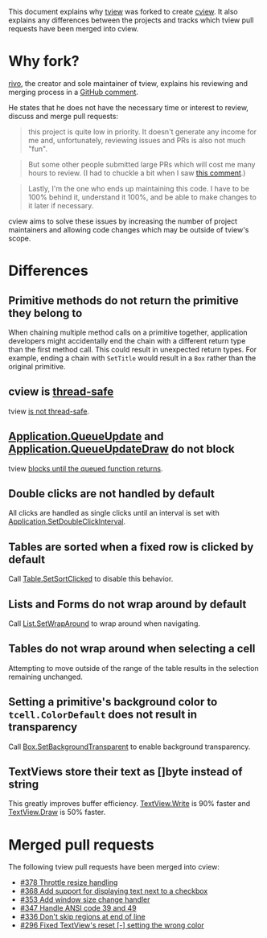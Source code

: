 This document explains why [tview](https://github.com/rivo/tview) was forked to
create [cview](https://gitlab.com/tslocum/cview). It also explains any
differences between the projects and tracks which tview pull requests have been
merged into cview.

# Why fork?

[rivo](https://github.com/rivo), the creator and sole maintainer of tview,
explains his reviewing and merging process in a [GitHub comment](https://github.com/rivo/tview/pull/298#issuecomment-559373851).

He states that he does not have the necessary time or interest to review,
discuss and merge pull requests:

>this project is quite low in priority. It doesn't generate any income for me
>and, unfortunately, reviewing issues and PRs is also not much "fun".

>But some other people submitted large PRs which will cost me many hours to
>review. (I had to chuckle a bit when I saw [this comment](https://github.com/rivo/tview/pull/363#issuecomment-555484734).)

>Lastly, I'm the one who ends up maintaining this code. I have to be 100%
>behind it, understand it 100%, and be able to make changes to it later if
> necessary.

cview aims to solve these issues by increasing the number of project
maintainers and allowing code changes which may be outside of tview's scope.

# Differences

## Primitive methods do not return the primitive they belong to

When chaining multiple method calls on a primitive together, application
developers might accidentally end the chain with a different return type than
the first method call. This could result in unexpected return types. For
example, ending a chain with `SetTitle` would result in a `Box` rather than the
original primitive.

## cview is [thread-safe](https://docs.rocketnine.space/gitlab.com/tslocum/cview/#hdr-Concurrency)

tview [is not thread-safe](https://godoc.org/github.com/rivo/tview#hdr-Concurrency).

## [Application.QueueUpdate](https://docs.rocketnine.space/gitlab.com/tslocum/cview/#Application.QueueUpdate) and [Application.QueueUpdateDraw](https://docs.rocketnine.space/gitlab.com/tslocum/cview/#Application.QueueUpdateDraw) do not block

tview [blocks until the queued function returns](https://github.com/rivo/tview/blob/fe3052019536251fd145835dbaa225b33b7d3088/application.go#L510).

## Double clicks are not handled by default

All clicks are handled as single clicks until an interval is set with [Application.SetDoubleClickInterval](https://docs.rocketnine.space/gitlab.com/tslocum/cview/#Application.SetDoubleClickInterval).

## Tables are sorted when a fixed row is clicked by default

Call [Table.SetSortClicked](https://docs.rocketnine.space/gitlab.com/tslocum/cview/#Table.SetSortClicked)
to disable this behavior.

## Lists and Forms do not wrap around by default

Call [List.SetWrapAround](https://docs.rocketnine.space/gitlab.com/tslocum/cview/#List.SetWrapAround)
to wrap around when navigating.

## Tables do not wrap around when selecting a cell

Attempting to move outside of the range of the table results in the selection
remaining unchanged. 

## Setting a primitive's background color to `tcell.ColorDefault` does not result in transparency

Call [Box.SetBackgroundTransparent](https://docs.rocketnine.space/gitlab.com/tslocum/cview/#Box.SetBackgroundTransparent)
to enable background transparency.

## TextViews store their text as []byte instead of string

This greatly improves buffer efficiency. [TextView.Write](https://docs.rocketnine.space/gitlab.com/tslocum/cview/#TextView.Write)
is 90% faster and [TextView.Draw](https://docs.rocketnine.space/gitlab.com/tslocum/cview/#TextView.Draw)
is 50% faster.    

# Merged pull requests

The following tview pull requests have been merged into cview:

- [#378 Throttle resize handling](https://github.com/rivo/tview/pull/378)
- [#368 Add support for displaying text next to a checkbox](https://github.com/rivo/tview/pull/368)
- [#353 Add window size change handler](https://github.com/rivo/tview/pull/353)
- [#347 Handle ANSI code 39 and 49](https://github.com/rivo/tview/pull/347)
- [#336 Don't skip regions at end of line](https://github.com/rivo/tview/pull/336)
- [#296 Fixed TextView's reset &#x5B;-&#x5D; setting the wrong color](https://github.com/rivo/tview/pull/296)

